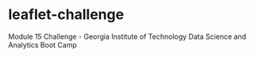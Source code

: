 # leaflet-challenge
Module 15 Challenge - Georgia Institute of Technology Data Science and Analytics Boot Camp
